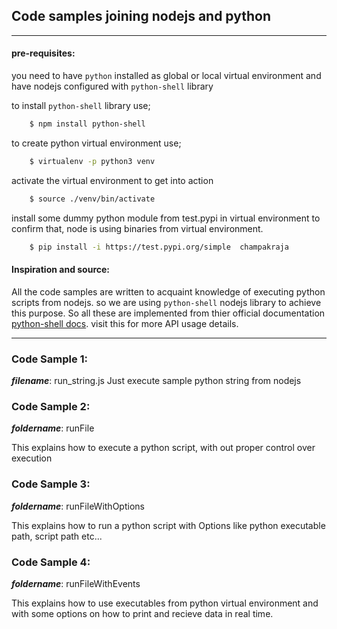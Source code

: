 ## Code samples joining nodejs and python
___

#### pre-requisites:

you need to have ```python``` installed as global or local virtual environment and have nodejs configured with ```python-shell``` library

to install ```python-shell``` library use;

```sh
    $ npm install python-shell
```

to create python virtual environment use;
```sh
    $ virtualenv -p python3 venv
```
activate the virtual environment to get into action

```sh
    $ source ./venv/bin/activate
```

install some dummy python module from test.pypi in virtual environment to confirm that, node is using binaries from virtual environment.

```sh
    $ pip install -i https://test.pypi.org/simple  champakraja
```

#### Inspiration and source:

All the code samples are written to acquaint knowledge of executing python scripts from nodejs. so we are using ```python-shell``` nodejs library to achieve this purpose. So all these are implemented from thier official documentation [python-shell docs](https://www.npmjs.com/package/python-shell). visit this for more API usage details.

___
### Code Sample 1:

**_filename_**: run_string.js
Just execute sample python string from nodejs

### Code Sample 2:

_**foldername**_: runFile

This explains how to execute a python script, with out proper control over execution

### Code Sample 3:

**_foldername_**: runFileWithOptions

This explains how to run a python script with Options like python executable path, script path etc...

### Code Sample 4:

**_foldername_**: runFileWithEvents

This explains how to use executables from python virtual environment and with some options on how to print and recieve data in real time.
